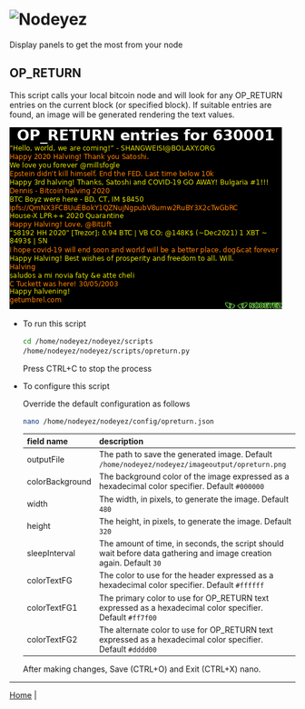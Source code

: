 # ![Nodeyez](../images/nodeyez.svg)
Display panels to get the most from your node

## OP_RETURN

This script calls your local bitcoin node and will look for any OP_RETURN entries
on the current block (or specified block).  If suitable entries are found, an image
will be generated rendering the text values.

![sample op return display](../images/opreturn.png)

* To run this script

   ```sh
   cd /home/nodeyez/nodeyez/scripts
   /home/nodeyez/nodeyez/scripts/opreturn.py
   ```

   Press CTRL+C to stop the process

* To configure this script

   Override the default configuration as follows

   ```sh
   nano /home/nodeyez/nodeyez/config/opreturn.json
   ```

   | field name | description |
   | --- | --- |
   | outputFile | The path to save the generated image. Default `/home/nodeyez/nodeyez/imageoutput/opreturn.png` |
   | colorBackground | The background color of the image expressed as a hexadecimal color specifier. Default `#000000` |
   | width | The width, in pixels, to generate the image. Default `480` |
   | height | The height, in pixels, to generate the image. Default `320` |
   | sleepInterval | The amount of time, in seconds, the script should wait before data gathering and image creation again. Default `30` |
   | colorTextFG | The color to use for the header expressed as a hexadecimal color specifier. Default `#ffffff` |
   | colorTextFG1 | The primary color to use for OP_RETURN text expressed as a hexadecimal color specifier. Default `#ff7f00` |
   | colorTextFG2 | The alternate color to use for OP_RETURN text expressed as a hexadecimal color specifier. Default `#dddd00` |

   After making changes, Save (CTRL+O) and Exit (CTRL+X) nano.


---

[Home](../README.md) | 

